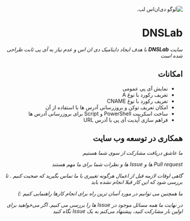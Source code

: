 <div dir="rtl">

![لوگو ‌دی‌ان‌اس لب.](https://www.dnslab.ir/images/Icons/Logo.png "لوگو ‌دی‌ان‌اس لب.")

# DNSLab

_سایت **DNSLab** با هدف ایجاد داینامیک دی ان اس و عدم نیاز به آی پی ثابت طراحی شده است_

## امکانات
* نمایش آی پی عمومی
* تغریف رکورد با نوغ A
* تغریف رکورد با نوغ CNAME
* امکان تعریف توکن و بروزرسانی آدرس ها با استفاده از آن
* ساخت اسکریپت PowerShell و Script برای بروزرسانی آدرس ها
* فراهم سازی آپدیت آی پی با آدرس URL

## همکاری در توسعه وب سایت

*ما عاشق دریافت مشارکت از سوی شما هستیم*

*Pull request ها و Issue ها و نظرات شما برای ما مهم هستند*

*گاهی اوقات لازمه قبل از اعمال هرگونه تغییری با ما تماس بگیرید که صحبت کنیم . تا بررسی شود که این کار قبلا انجام نشده باید*

*ما همچنین می توانیم در مورد آسان ترین راه برای انجام کارها راهنمایی کنیم :)*

*در نهایت ما همه مسائل موجود در Issue ها را بررسی می کنیم. اگر می‌خواهید برای اولین بار مشارکت کنید، پیشنهاد می‌کنم به یک Issue نگاه کنید*

</div>